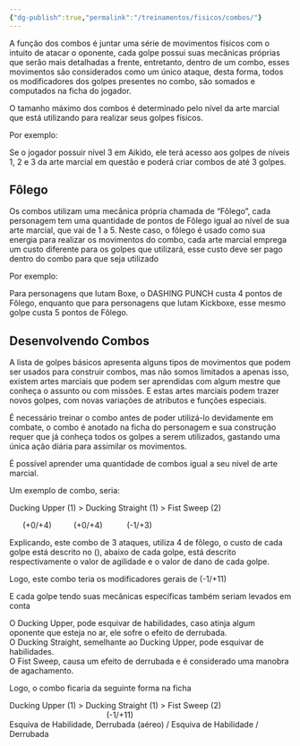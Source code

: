 ```yaml
---
{"dg-publish":true,"permalink":"/treinamentos/fisicos/combos/"}
---
```


A função dos combos é juntar uma série de movimentos físicos com o intuito de atacar o oponente, cada golpe possui suas mecânicas próprias que serão mais detalhadas a frente, entretanto, dentro de um combo, esses movimentos são considerados como um único ataque, desta forma, todos os modificadores dos golpes presentes no combo, são somados e computados na ficha do jogador.

O tamanho máximo dos combos é determinado pelo nível da arte marcial que está utilizando para realizar seus golpes físicos.

  

Por exemplo:  
  
Se o jogador possuir nível 3 em Aikido, ele terá acesso aos golpes de níveis 1, 2 e 3 da arte marcial em questão e poderá criar combos de até 3 golpes.

## Fôlego

Os combos utilizam uma mecânica própria chamada de “Fôlego”, cada personagem tem uma quantidade de pontos de Fôlego igual ao nível de sua arte marcial, que vai de 1 a 5. Neste caso, o fôlego é usado como sua energia para realizar os movimentos do combo, cada arte marcial emprega um custo diferente para os golpes que utilizará, esse custo deve ser pago dentro do combo para que seja utilizado  
  
Por exemplo:  
  
Para personagens que lutam Boxe, o DASHING PUNCH custa 4 pontos de Fôlego, enquanto que para personagens que lutam Kickboxe, esse mesmo golpe custa 5 pontos de Fôlego.

## Desenvolvendo Combos

A lista de golpes básicos apresenta alguns tipos de movimentos que podem ser usados para construir combos, mas não somos limitados a apenas isso, existem artes marciais que podem ser aprendidas com algum mestre que conheça o assunto ou com missões. E estas artes marciais podem trazer novos golpes, com novas variações de atributos e funções especiais.

  

É necessário treinar o combo antes de poder utilizá-lo devidamente em combate, o combo é anotado na ficha do personagem e sua construção requer que já conheça todos os golpes a serem utilizados, gastando uma única ação diária para assimilar os movimentos.  
  
É possível aprender uma quantidade de combos igual a seu nível de arte marcial.

  

Um exemplo de combo, seria:  
  
Ducking Upper (1) > Ducking Straight (1) > Fist Sweep (2)

       (+0/+4)            (+0/+4)           (-1/+3)
  
Explicando, este combo de 3 ataques, utiliza 4 de fôlego, o custo de cada golpe está descrito no (), abaixo de cada golpe, está descrito respectivamente o valor de agilidade e o valor de dano de cada golpe.  
  
Logo, este combo teria os modificadores gerais de (-1/+11)

E cada golpe tendo suas mecânicas específicas também seriam levados em conta

  

O Ducking Upper, pode esquivar de habilidades, caso atinja algum oponente que esteja no ar, ele sofre o efeito de derrubada.  
O Ducking Straight, semelhante ao Ducking Upper, pode esquivar de habilidades.  
O Fist Sweep, causa um efeito de derrubada e é considerado uma manobra de agachamento.

  
Logo, o combo ficaria da seguinte forma na ficha  
  
Ducking Upper (1) > Ducking Straight (1) > Fist Sweep (2)  
                                            (-1/+11)  
Esquiva de Habilidade, Derrubada (aéreo) / Esquiva de Habilidade / Derrubada


<script src="https://giscus.app/client.js"
        data-repo="Pl1z3r/suvantagi-wiki"
        data-repo-id="R_kgDONYZixw"
        data-category="Wiki Comments"
        data-category-id="DIC_kwDONYZix84Ck34K"
        data-mapping="pathname"
        data-strict="1"
        data-reactions-enabled="1"
        data-emit-metadata="0"
        data-input-position="top"
        data-theme="preferred_color_scheme"
        data-lang="pt"
        data-loading="lazy"
        crossorigin="anonymous"
        async>
</script>